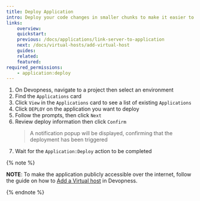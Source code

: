 ```yaml
---
title: Deploy Application
intro: Deploy your code changes in smaller chunks to make it easier to validate the code through build and testing pipelines, reducing the feedback loop on error detection. Learn how to use Devopness to deploy application changes confidently, with zero downtime, using your own custom build pipelines and make sure your users can benefit from your application as soon as possible. The more often you deploy your application, the better it tends to improve.
links:
    overview:
    quickstart:
    previous: /docs/applications/link-server-to-application
    next: /docs/virtual-hosts/add-virtual-host
    guides:
    related:
    featured:
required_permissions:
    - application:deploy
---
```


1. On Devopness, navigate to a project then select an environment
1. Find the `Applications` card
1. Click `View` in the `Applications` card to see a list of existing `Applications`
1. Click `DEPLOY` on the application you want to deploy
1. Follow the prompts, then click `Next`
1. Review deploy information then click `Confirm`
   > A notification popup will be displayed, confirming that the deployment has been triggered
1. Wait for the `Application:Deploy` action to be completed

{% note %}

**NOTE**: To make the application publicly accessible over the internet, follow the guide on how to [Add a Virtual host](https://www.devopness.com/docs/virtual-hosts/add-virtual-host/) in Devopness.

{% endnote %}

